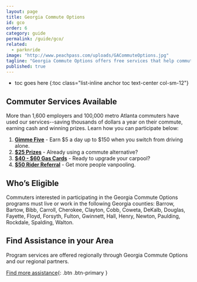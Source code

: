 ```yaml
---
layout: page
title: Georgia Commute Options
id: gco
order: 6
category: guide
permalink: /guide/gco/
related: 
  - parknride
image: "http://www.peachpass.com/uploads/GACommuteOptions.jpg"
tagline: "Georgia Commute Options offers free services that help commuters and employers make the switch from driving alone to a commute alternative, all part of a regional effort to reduce traffic congestion and improve air quality."
published: true
---
```



* toc goes here
{:toc class="list-inline anchor toc text-center col-sm-12"}

## Commuter Services Available

More than 1,600 employers and 100,000 metro Atlanta commuters have used our services--saving thousands of dollars a year on their commute, earning cash and winning prizes. Learn how you can participate below:

1. [**Gimme Five**](http://www.georgiacommuteoptions.org/Save-Your-Commute/Earn-Cash.-Win-Prizes/Select-a-Reward/Gimme-Five) - Earn $5 a day up to $150 when you switch from driving alone.
2. [**$25 Prizes**](http://www.georgiacommuteoptions.org/Save-Your-Commute/Earn-Cash.-Win-Prizes/Select-a-Reward/25-Prizes) - Already using a commute alternative?
3. [**$40 - $60 Gas Cards**](http://www.georgiacommuteoptions.org/Save-Your-Commute/Earn-Cash.-Win-Prizes/Select-a-Reward/40-60-Gas-Cards) - Ready to upgrade your carpool?
4. [**$50 Rider Referral**](http://www.georgiacommuteoptions.org/Save-Your-Commute/Clean-Commute-Modes/Vanpooling/Vanpool-Incentive-Program) - Get more people vanpooling.

## Who’s Eligible

Commuters interested in participating in the Georgia Commute Options programs must live or work in the following Georgia counties: Barrow, Bartow, Bibb, Carroll, Cherokee, Clayton, Cobb, Coweta, DeKalb, Douglas, Fayette, Floyd, Forsyth, Fulton, Gwinnett, Hall, Henry, Newton, Paulding, Rockdale, Spalding, Walton.

## Find Assistance in your Area

Program services are offered regionally through Georgia Commute Options and our regional partners.

[Find more assistance](http://www.georgiacommuteoptions.org/Services-In-Your-Area/Metro-Atlanta-Services-Map){: .btn .btn-primary }
